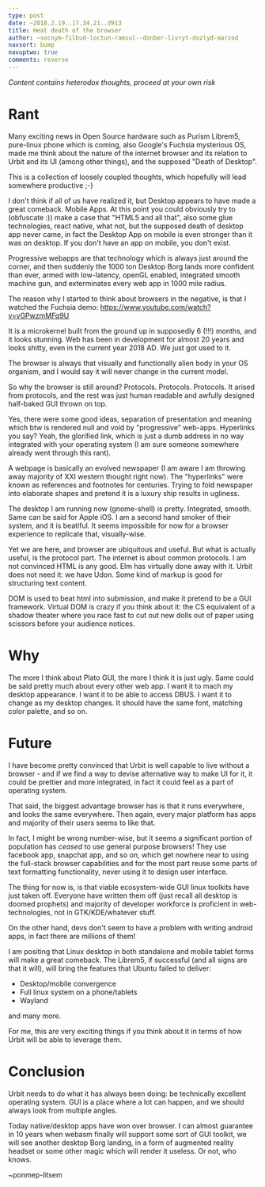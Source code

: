 ```yaml
---
type: post
date: ~2018.2.19..17.34.21..d913
title: Heat death of the browser
author: ~socnym-filbud-loctun-ramsul--donber-livryt-dozlyd-marzod
navsort: bump
navuptwo: true
comments: reverse
---
```


*Content contains heterodox thoughts, proceed at your own risk*

# Rant

Many exciting news in Open Source hardware such as Purism Librem5, pure-linux phone which is coming, also Google's Fuchsia mysterious OS, made me think about the nature of the internet browser and its relation to Urbit and its UI (among other things), and the supposed "Death of Desktop".

This is a collection of loosely coupled thoughts, which hopefully will lead somewhere productive ;-)

I don't think if all of us have realized it, but Desktop appears to have made a great comeback. Mobile Apps. 
At this point you could obviously try to (obfuscate :)) make a case that "HTML5 and all that", also some glue technologies, react native, what not, but the supposed death of desktop app never came, in fact the Desktop App on mobile is even stronger than it was on desktop. If you don't have an app on mobile, you don't exist. 

Progressive webapps are that technology which is always just around the corner, and then suddenly the 1000 ton Desktop Borg lands more confident than ever, armed with low-latency, openGL enabled, integrated smooth machine gun, and exterminates every web app in 1000 mile radius. 

The reason why I started to think about browsers in the negative, is that I watched the Fuchsia  demo: https://www.youtube.com/watch?v=vGPwzmMFq9U 

It is a microkernel built from the ground up in supposedly 6 (!!!) months, and it looks stunning. 
Web has been in development for almost 20 years and looks shitty, even in the current year 2018 AD. We just got used to it. 

The browser is always that visually and functionally alien body in your OS organism, and I would say it will never change in the current model. 

So why the browser is still around?
Protocols. Protocols. Protocols.
It arised from protocols, and the rest was just human readable and awfully designed half-baked GUI thrown on top. 

Yes, there were some good ideas, separation of presentation and meaning which btw is rendered null and void by "progressive" web-apps. Hyperlinks you say? Yeah, the glorified link, which is just a dumb address in no way integrated with your operating system (I am sure someone somewhere already went through this rant).

A webpage is basically an evolved newspaper (I am aware I am throwing away majority of XXI western thought right now). The "hyperlinks" were known as references and footnotes for centuries. Trying to fold newspaper into elaborate shapes and pretend it is a luxury ship results in ugliness. 

The desktop I am running now (gnome-shell) is pretty. Integrated, smooth. Same can be said for Apple iOS. I am a second hand smoker of their system, and it is beatiful. It seems impossible for now for a browser experience to replicate that, visually-wise.

Yet we are here, and browser are ubiquitous and useful. But what is actually useful, is the protocol part. The internet is about common protocols. I am not convinced HTML is any good. Elm has virtually done away with it. 
Urbit does not need it: we have Udon. Some kind of markup is good for structuring text content. 

DOM is used to beat html into submission, and make it pretend to be a GUI framework. Virtual DOM is crazy if you think about it: the CS equivalent of a shadow theater where you race fast to cut out new dolls out of paper using scissors before your audience notices.

# Why

The more I think about Plato GUI, the more I think it is just ugly. Same could be said pretty much about every other web app. I want it to mach my desktop appearance. I want it to be able to access DBUS. I want it to change as my desktop changes. It should have the same font, matching color palette, and so on. 

# Future

I have become pretty convinced that Urbit is well capable to live without a browser - and if we find a way to devise alternative way to make UI for it, it could be prettier and more integrated, in fact it could feel as a part of operating system. 

That said, the biggest advantage browser has is that it runs everywhere, and looks the same everywhere. 
Then again, every major platform has apps and majority of their users seems to like that. 

In fact, I might be wrong number-wise, but it seems a significant portion of population has *ceased* to use general purpose browsers! They use facebook app, snapchat app, and so on, which get nowhere near to using the full-stack browser capabilities and for the most part reuse some parts of text formatting functionality, never using it to design user interface. 

The thing for now is, is that viable ecosystem-wide GUI linux toolkits have just taken off. Everyone have written them off (just recall all desktop is doomed prophets) and majority of developer workforce is proficient in web-technologies, not in GTK/KDE/whatever stuff. 

On the other hand, devs don't seem to have a problem with writing android apps, in fact there are millions of them!

I am positing that Linux desktop in both standalone and mobile tablet forms will make a great comeback. 
The Librem5, if successful (and all signs are that it will), will bring the features that Ubuntu failed to deliver:

- Desktop/mobile convergence
- Full linux system on a phone/tablets
- Wayland 

and many more. 

For me, this are very exciting things if you think about it in terms of how Urbit will be able to leverage them. 

# Conclusion

Urbit needs to do what it has always been doing: be technically excellent operating system. 
GUI is a place where a lot can happen, and we should always look from multiple angles. 

Today native/desktop apps have won over browser. I can almost guarantee in 10 years when webasm finally will support some sort of GUI toolkit, we will see another desktop Borg landing, in a form of augmented reality headset or some other magic which will render it useless. Or not, who knows. 

~ponmep-litsem
